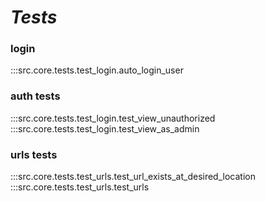 # ***Tests***

### login
:::src.core.tests.test_login.auto_login_user
### auth tests
:::src.core.tests.test_login.test_view_unauthorized
:::src.core.tests.test_login.test_view_as_admin
### urls tests
:::src.core.tests.test_urls.test_url_exists_at_desired_location
:::src.core.tests.test_urls.test_urls